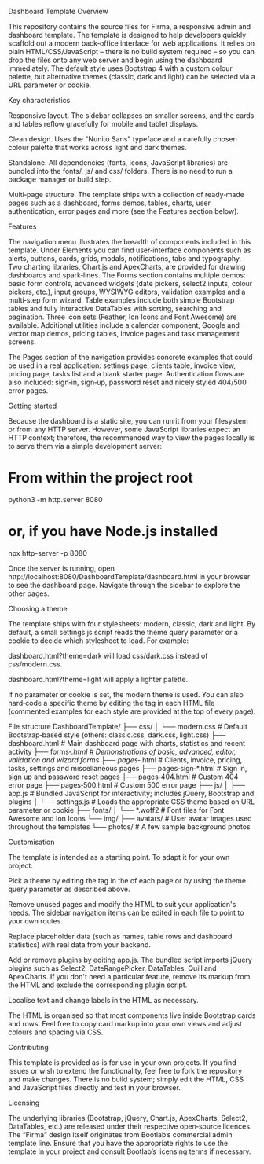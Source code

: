 Dashboard Template
Overview

This repository contains the source files for Firma, a responsive admin and dashboard template.
The template is designed to help developers quickly scaffold out a modern back‑office interface for web applications.
It relies on plain HTML/CSS/JavaScript – there is no build system required – so you can drop the files onto any web server and begin using the dashboard immediately.
The default style uses Bootstrap 4 with a custom colour palette, but alternative themes (classic, dark and light) can be selected via a URL parameter or cookie.

Key characteristics

Responsive layout. The sidebar collapses on smaller screens, and the cards and tables reflow gracefully for mobile and tablet displays.

Clean design. Uses the "Nunito Sans" typeface and a carefully chosen colour palette that works across light and dark themes.

Standalone. All dependencies (fonts, icons, JavaScript libraries) are bundled into the fonts/, js/ and css/ folders. There is no need to run a package manager or build step.

Multi‑page structure. The template ships with a collection of ready‑made pages such as a dashboard, forms demos, tables, charts, user authentication, error pages and more (see the Features section below).

Features

The navigation menu illustrates the breadth of components included in this template.
Under Elements you can find user‑interface components such as alerts, buttons, cards, grids, modals, notifications, tabs and typography.
Two charting libraries, Chart.js and ApexCharts, are provided for drawing dashboards and spark‑lines.
The Forms section contains multiple demos: basic form controls, advanced widgets (date pickers, select2 inputs, colour pickers, etc.), input groups, WYSIWYG editors, validation examples and a multi‑step form wizard.
Table examples include both simple Bootstrap tables and fully interactive DataTables with sorting, searching and pagination.
Three icon sets (Feather, Ion Icons and Font Awesome) are available.
Additional utilities include a calendar component, Google and vector map demos, pricing tables, invoice pages and task management screens.

The Pages section of the navigation provides concrete examples that could be used in a real application: settings page, clients table, invoice view, pricing page, tasks list and a blank starter page.
Authentication flows are also included: sign‑in, sign‑up, password reset and nicely styled 404/500 error pages.

Getting started

Because the dashboard is a static site, you can run it from your filesystem or from any HTTP server.
However, some JavaScript libraries expect an HTTP context; therefore, the recommended way to view the pages locally is to serve them via a simple development server:

# From within the project root
python3 -m http.server 8080

# or, if you have Node.js installed
npx http-server -p 8080


Once the server is running, open http://localhost:8080/DashboardTemplate/dashboard.html in your browser to see the dashboard page.
Navigate through the sidebar to explore the other pages.

Choosing a theme

The template ships with four stylesheets: modern, classic, dark and light.
By default, a small settings.js script reads the theme query parameter or a cookie to decide which stylesheet to load. For example:

dashboard.html?theme=dark will load css/dark.css instead of css/modern.css.

dashboard.html?theme=light will apply a lighter palette.

If no parameter or cookie is set, the modern theme is used.
You can also hard‑code a specific theme by editing the <link> tag in each HTML file (commented examples for each style are provided at the top of every page).

File structure
DashboardTemplate/
├── css/
│   └── modern.css           # Default Bootstrap‑based style (others: classic.css, dark.css, light.css)
├── dashboard.html           # Main dashboard page with charts, statistics and recent activity
├── forms‑*.html             # Demonstrations of basic, advanced, editor, validation and wizard forms
├── pages‑*.html             # Clients, invoice, pricing, tasks, settings and miscellaneous pages
├── pages‑sign‑*.html        # Sign in, sign up and password reset pages
├── pages‑404.html           # Custom 404 error page
├── pages‑500.html           # Custom 500 error page
├── js/
│   ├── app.js               # Bundled JavaScript for interactivity; includes jQuery, Bootstrap and plugins
│   └── settings.js          # Loads the appropriate CSS theme based on URL parameter or cookie
├── fonts/
│   └── *.woff2              # Font files for Font Awesome and Ion Icons
└── img/
    ├── avatars/             # User avatar images used throughout the templates
    └── photos/              # A few sample background photos

Customisation

The template is intended as a starting point. To adapt it for your own project:

Pick a theme by editing the <link> tag in the <head> of each page or by using the theme query parameter as described above.

Remove unused pages and modify the HTML to suit your application's needs. The sidebar navigation items can be edited in each file to point to your own routes.

Replace placeholder data (such as names, table rows and dashboard statistics) with real data from your backend.

Add or remove plugins by editing app.js. The bundled script imports jQuery plugins such as Select2, DateRangePicker, DataTables, Quill and ApexCharts. If you don't need a particular feature, remove its markup from the HTML and exclude the corresponding plugin script.

Localise text and change labels in the HTML as necessary.

The HTML is organised so that most components live inside Bootstrap cards and rows. Feel free to copy card markup into your own views and adjust colours and spacing via CSS.

Contributing

This template is provided as‑is for use in your own projects. If you find issues or wish to extend the functionality, feel free to fork the repository and make changes. There is no build system; simply edit the HTML, CSS and JavaScript files directly and test in your browser.

Licensing

The underlying libraries (Bootstrap, jQuery, Chart.js, ApexCharts, Select2, DataTables, etc.) are released under their respective open‑source licences.
The “Firma” design itself originates from Bootlab’s commercial admin template line. Ensure that you have the appropriate rights to use the template in your project and consult Bootlab’s licensing terms if necessary.
